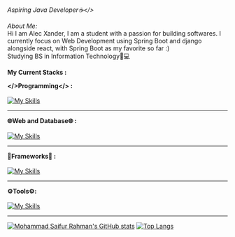 *Aspiring Java Developer☕</>*

*About Me:*<br>
Hi I am Alec Xander, I am a student with a passion for building softwares. I currently focus on Web Development using Spring Boot and django alongside react, with Spring Boot as my favorite so far :)<br>Studying BS in Information Technology📝💻<br>

**My Current Stacks :**

**</>Programming</> :** <br><br>
[![My Skills](https://skillicons.dev/icons?i=java,js,python,php,nodejs)](https://skillicons.dev)
<hr>

**🌐Web and Database🌐 :**<br><br>
[![My Skills](https://skillicons.dev/icons?i=html,css,mysql)](https://skillicons.dev)
<hr>

**🎯Frameworks🎯 :**<br><br>
[![My Skills](https://skillicons.dev/icons?i=react,bootstrap,spring,django,express)](https://skillicons.dev)
<hr>

**⚙️Tools⚙️:**<br><br>
[![My Skills](https://skillicons.dev/icons?i=figma,git)](https://skillicons.dev)
<hr>

[![Mohammad Saifur Rahman's GitHub stats](https://github-readme-stats.vercel.app/api/top-langs?username=alecxander567&hide=html,scss,stylus,blade,jupyter%20notebook,python,css,shell,batchfile,dockerfile,typescript&theme=algolia&show_icons=true)](https://github.com/saifurrahman1193)
[![Top Langs](https://github-readme-stats.vercel.app/api?username=alecxander567&theme=algolia&show_icons=true)](https://github.com/saifurrahman1193)





